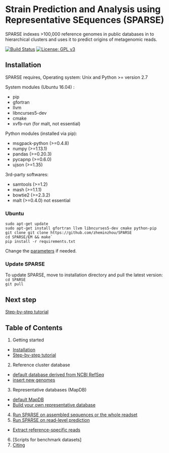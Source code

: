 # Strain Prediction and Analysis using Representative SEquences (SPARSE)

SPARSE indexes >100,000 reference genomes in public databases in to hierarchical clusters and uses it to predict origins of metagenomic reads. 


[![Build Status](https://travis-ci.org/zheminzhou/SPARSE.svg?branch=master)](https://travis-ci.org/zheminzhou/SPARSE)
[![License: GPL v3](https://img.shields.io/badge/License-GPL%20v3-blue.svg)](https://www.gnu.org/licenses/gpl-3.0)

## Installation 

SPARSE requires, Operating system: Unix and Python >= version 2.7

System modules (Ubuntu 16.04) :

* pip
* gfortran
* llvm
* libncurses5-dev
* cmake
* xvfb-run (for malt, not essential)

Python modules (installed via pip):

* msgpack-python (>=0.4.8)
* numpy (>=1.13.1)
* pandas (>=0.20.3)
* pycapnp (>=0.6.0)
* ujson (>=1.35)

3rd-party softwares:
* samtools (>=1.2)
* mash (>=1.1.1)
* bowtie2 (>=2.3.2)
* malt (>=0.4.0) not essential

### Ubuntu 
     
    sudo apt-get update
    sudo apt-get install gfortran llvm libncurses5-dev cmake python-pip
    git clone git clone https://github.com/zheminzhou/SPARSE
    cd SPARSE/EM && make`
    pip install -r requirements.txt 

Change the [parameters](parameter.md) if needed. 


### Update SPARSE
To update SPARSE, move to installation directory and pull the latest version:  
`cd SPARSE`  
`git pull` 

## Next step
[Step-by-step tutorial](tutorial.md)

## Table of Contents
1. Getting started
 * [Installation](docs/installation.md)  
 * [Step-by-step tutorial](docs/tutorial.md)  
2. Reference cluster database 
 * [default database derived from NCBI RefSeq](docs/refseq.md)  
 * [insert new genomes](docs/insert.md)
3. Representative databases (MapDB)
 * [default MapDB](docs/representative.md)  
 * [Build your own representative database](docs/custom.md)
4. [Run SPARSE on assembled sequences or the whole readset](docs/mash.md)
5. [Run SPARSE on read-level prediction](docs/map.md)
 * [Extract reference-specific reads](docs/extract.md)
6. [Scripts for benchmark datasets]
7. [Citing](docs/citing.md)
